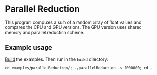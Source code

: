 # Parallel Reduction
This program computes a sum of a random array of float values and compares the CPU and GPU versions. The GPU version uses shared memory and parallel reduction scheme.

## Example usage
[Build](../../README.md) the examples. Then run in the `buikd` directory:

    cd examples/parallelReduction/; ./parallelReduction -s 1000000; cd -

